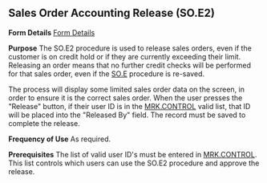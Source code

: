 ## Sales Order Accounting Release (SO.E2)
<PageHeader />

**Form Details**
[Form Details](../SO-E2-1/README.md)

**Purpose**
The SO.E2 procedure is used to release sales orders, even if the customer is
on credit hold or if they are currently exceeding their limit. Releasing an
order means that no further credit checks will be performed for that sales
order, even if the [SO.E](../SO-E/README.md) procedure is re-saved.

The process will display some limited sales order data on the screen, in order
to ensure it is the correct sales order. When the user presses the "Release"
button, if their user ID is in the [MRK.CONTROL](../MRK-CONTROL/README.md) valid list,
that ID will be placed into the "Released By" field. The record must be saved
to complete the release.

**Frequency of Use**
As required.

**Prerequisites**
The list of valid user ID's must be entered in [MRK.CONTROL](../MRK-CONTROL/README.md).
This list controls which users can use the SO.E2 procedure and approve the
release.

<badge text= "Version 8.10.57 " vertical="middle" />

<PageFooter />
